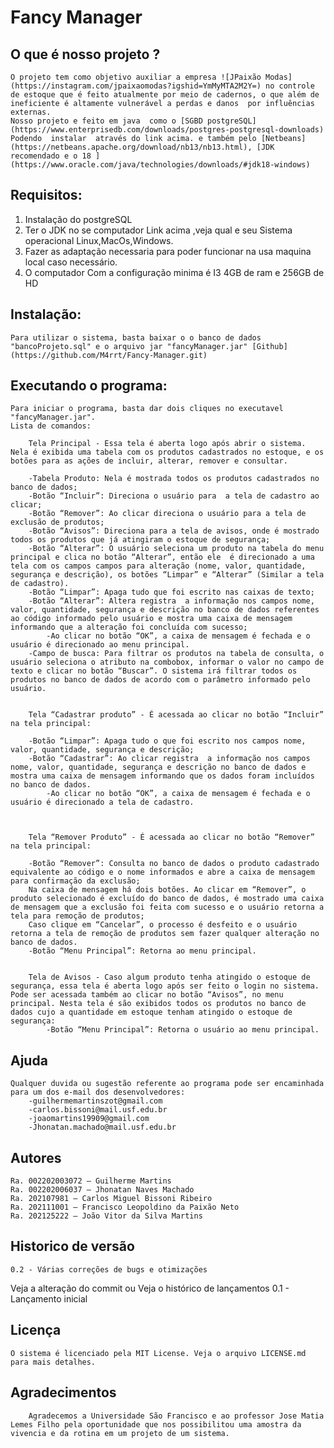 
# Fancy Manager

## O que é nosso projeto ?

	O projeto tem como objetivo auxiliar a empresa ![JPaixão Modas] (https://instagram.com/jpaixaomodas?igshid=YmMyMTA2M2Y=) no controle de estoque que é feito atualmente por meio de cadernos, o que além de ineficiente é altamente vulnerável a perdas e danos  por influências externas.
	Nosso projeto e feito em java  como o [SGBD postgreSQL](https://www.enterprisedb.com/downloads/postgres-postgresql-downloads) Podendo  instalar  através do link acima. e também pelo [Netbeans](https://netbeans.apache.org/download/nb13/nb13.html), [JDK recomendado e o 18 ](https://www.oracle.com/java/technologies/downloads/#jdk18-windows) 
   
## Requisitos: 

 1. Instalação do postgreSQL 
 2. Ter o JDK no se computador Link acima  ,veja qual e seu Sistema operacional Linux,MacOs,Windows.  
 3. Fazer as adaptação necessaria para poder funcionar na usa maquina local caso necessário.
 4. O computador Com a configuração minima é   I3 4GB de ram e 256GB de HD 	

## Instalação: 

	Para utilizar o sistema, basta baixar o o banco de dados "bancoProjeto.sql" e o arquivo jar "fancyManager.jar" [Github](https://github.com/M4rrt/Fancy-Manager.git)

## Executando o programa:

	Para iniciar o programa, basta dar dois cliques no executavel "fancyManager.jar".
	Lista de comandos:

		Tela Principal - Essa tela é aberta logo após abrir o sistema. Nela é exibida uma tabela com os produtos cadastrados no estoque, e os botões para as ações de incluir, alterar, remover e consultar.

		-Tabela Produto: Nela é mostrada todos os produtos cadastrados no banco de dados;
		-Botão “Incluir”: Direciona o usuário para  a tela de cadastro ao clicar;
		-Botão “Remover”: Ao clicar direciona o usuário para a tela de exclusão de produtos;
		-Botão “Avisos”: Direciona para a tela de avisos, onde é mostrado todos os produtos que já atingiram o estoque de segurança;
		-Botão “Alterar”: O usuário seleciona um produto na tabela do menu principal e clica no botão “Alterar”, então ele  é direcionado a uma tela com os campos campos para alteração (nome, valor, quantidade, segurança e descrição), os botões “Limpar” e “Alterar” (Similar a tela de cadastro).
		-Botão “Limpar”: Apaga tudo que foi escrito nas caixas de texto;
		-Botão “Alterar”: Altera registra  a informação nos campos nome, valor, quantidade, segurança e descrição no banco de dados referentes ao código informado pelo usuário e mostra uma caixa de mensagem informando que a alteração foi concluída com sucesso;
			-Ao clicar no botão “OK”, a caixa de mensagem é fechada e o usuário é direcionado ao menu principal.
		-Campo de busca: Para filtrar os produtos na tabela de consulta, o usuário seleciona o atributo na combobox, informar o valor no campo de texto e clicar no botão “Buscar”. O sistema irá filtrar todos os produtos no banco de dados de acordo com o parâmetro informado pelo usuário.


		Tela “Cadastrar produto” - É acessada ao clicar no botão “Incluir” na tela principal:

		-Botão “Limpar”: Apaga tudo o que foi escrito nos campos nome, valor, quantidade, segurança e descrição;
		-Botão “Cadastrar”: Ao clicar registra  a informação nos campos nome, valor, quantidade, segurança e descrição no banco de dados e mostra uma caixa de mensagem informando que os dados foram incluídos no banco de dados.
			-Ao clicar no botão “OK”, a caixa de mensagem é fechada e o usuário é direcionado a tela de cadastro.



		Tela “Remover Produto” - É acessada ao clicar no botão “Remover” na tela principal:

		-Botão “Remover”: Consulta no banco de dados o produto cadastrado equivalente ao código e o nome informados e abre a caixa de mensagem para confirmação da exclusão;
		Na caixa de mensagem há dois botões. Ao clicar em “Remover”, o produto selecionado é excluído do banco de dados, é mostrado uma caixa de mensagem que a exclusão foi feita com sucesso e o usuário retorna a tela para remoção de produtos;
		Caso clique em “Cancelar”, o processo é desfeito e o usuário retorna a tela de remoção de produtos sem fazer qualquer alteração no banco de dados.
		-Botão “Menu Principal”: Retorna ao menu principal.


		Tela de Avisos - Caso algum produto tenha atingido o estoque de segurança, essa tela é aberta logo após ser feito o login no sistema. Pode ser acessada também ao clicar no botão “Avisos”, no menu principal. Nesta tela é são exibidos todos os produtos no banco de dados cujo a quantidade em estoque tenham atingido o estoque de segurança:
			-Botão “Menu Principal”: Retorna o usuário ao menu principal.

## Ajuda

	Qualquer duvida ou sugestão referente ao programa pode ser encaminhada para um dos e-mail dos desenvolvedores:
		-guilhermemartinszot@gmail.com
		-carlos.bissoni@mail.usf.edu.br
		-joaomartins19909@gmail.com
		-Jhonatan.machado@mail.usf.edu.br
		

## Autores

	Ra. 002202003072 – Guilherme Martins
	Ra. 002202006037 – Jhonatan Naves Machado
	Ra. 202107981 – Carlos Miguel Bissoni Ribeiro
	Ra. 202111001 – Francisco Leopoldino da Paixão Neto
	Ra. 202125222 – João Vitor da Silva Martins


## Historico de versão

	0.2 - Várias correções de bugs e otimizações
Veja a alteração do commit ou Veja o histórico de lançamentos
	0.1 - Lançamento inicial
	
## Licença

	O sistema é licenciado pela MIT License. Veja o arquivo LICENSE.md para mais detalhes.
	
	
## Agradecimentos

		Agradecemos a Universidade São Francisco e ao professor Jose Matia Lemes Filho pela oportunidade que nos possibilitou uma amostra da vivencia e da rotina em um projeto de um sistema.
	
